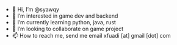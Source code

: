- 👋 Hi, I’m @syawqy
- 👀 I’m interested in game dev and backend
- 🌱 I’m currently learning python, java, rust
- 💞️ I’m looking to collaborate on game project
- 📫 How to reach me, send me email xfuadi [at] gmail [dot] com

<!---
syawqy/syawqy is a ✨ special ✨ repository because its `README.md` (this file) appears on your GitHub profile.
You can click the Preview link to take a look at your changes.
--->
